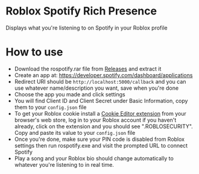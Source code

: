 # Roblox Spotify Rich Presence
Displays what you're listening to on Spotify in your Roblox profile

# How to use
- Download the rospotify.rar file from [Releases](https://github.com/SincerelyFair/Roblox-Spotify-Rich-Presence/releases/tag/release) and extract it
- Create an app at: https://developer.spotify.com/dashboard/applications
- Redirect URI should be `http://localhost:5000/callback` and you can use whatever name/description you want, save when you're done
- Choose the app you made and click settings
- You will find Client ID and Client Secret under Basic Information, copy them to your `config.json` file
- To get your Roblox cookie install a [Cookie Editor extension](https://chrome.google.com/webstore/detail/cookie-editor/hlkenndednhfkekhgcdicdfddnkalmdm) from your browser's web store, log in to your Roblox account if you haven't already, click on the extension and you should see ".ROBLOSECURITY". Copy and paste its value to your `config.json` file
- Once you're done, make sure your PIN code is disabled from Roblox settings then run rospotify.exe and visit the prompted URL to connect Spotify
- Play a song and your Roblox bio should change automatically to whatever you're listening to in real time.
